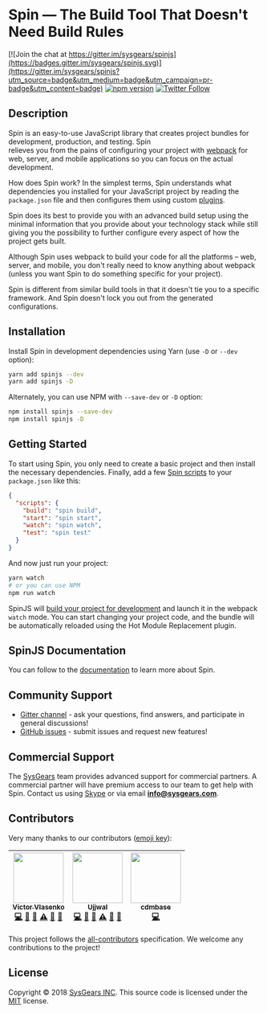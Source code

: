 # Spin &mdash; The Build Tool That Doesn't Need Build Rules

[![Join the chat at https://gitter.im/sysgears/spinjs](https://badges.gitter.im/sysgears/spinjs.svg)](https://gitter.im/sysgears/spinjs?utm_source=badge&utm_medium=badge&utm_campaign=pr-badge&utm_content=badge)
[![npm version](https://badge.fury.io/js/spinjs.svg)](https://badge.fury.io/js/spinjs) [![Twitter Follow](https://img.shields.io/twitter/follow/sysgears.svg?style=social)](https://twitter.com/sysgears)

## Description

Spin is an easy-to-use JavaScript library that creates project bundles for development, production, and testing. Spin  
relieves you from the pains of configuring your project with [webpack] for web, server, and mobile applications so you 
can focus on the actual development. 

How does Spin work? In the simplest terms, Spin understands what dependencies you installed for your JavaScript project
by reading the `package.json` file and then configures them using custom [plugins]. 

Spin does its best to provide you with an advanced build setup using the minimal information that you provide about 
your technology stack while still giving you the possibility to further configure every aspect of how the project gets 
built. 

Although Spin uses webpack to build your code for all the platforms &ndash; web, server, and mobile, you don't really 
need to know anything about webpack (unless you want Spin to do something specific for your project).

Spin is different from similar build tools in that it doesn't tie you to a specific framework. And Spin doesn't lock you 
out from the generated configurations. 

## Installation

Install Spin in development dependencies using Yarn (use `-D` or `--dev` option):

```bash
yarn add spinjs --dev
yarn add spinjs -D
```

Alternately, you can use NPM with `--save-dev` or `-D` option:

```bash
npm install spinjs --save-dev
npm install spinjs -D
```

## Getting Started

To start using Spin, you only need to create a basic project and then install the necessary dependencies. Finally, add a 
few [Spin scripts] to your `package.json` like this:

```json
{
  "scripts": {
    "build": "spin build",
    "start": "spin start",
    "watch": "spin watch",
    "test": "spin test"
  }
}
```

And now just run your project:

```bash
yarn watch
# or you can use NPM
npm run watch
```

SpinJS will [build your project for development] and launch it in the webpack `watch` mode. You can start changing your 
project code, and the bundle will be automatically reloaded using the Hot Module Replacement plugin.

## SpinJS Documentation

You can follow to the [documentation] to learn more about Spin.

## Community Support

* [Gitter channel] - ask your questions, find answers, and participate in general discussions!
* [GitHub issues] - submit issues and request new features!

## Commercial Support

The [SysGears] team provides advanced support for commercial partners. A commercial partner will have premium access to 
our team to get help with Spin. Contact us using [Skype] or via email **info@sysgears.com**.

## Contributors

Very many thanks to our contributors ([emoji key]):

<!-- ALL-CONTRIBUTORS-LIST:START - Do not remove or modify this section -->
| [<img src="https://avatars1.githubusercontent.com/u/1259926?v=3" width="100px;"/><br /><sub>Victor Vlasenko</sub>](https://ua.linkedin.com/in/victorvlasenko)<br />[💻](https://github.com/sysgears/spin.js/commits?author=vlasenko "Code") [🔧](#tool-vlasenko "Tools") [📖](https://github.com/sysgears/spin.js/commits?author=vlasenko "Documentation") [⚠️](https://github.com/sysgears/spin.js/commits?author=vlasenko "Tests") [💬](#question-vlasenko "Answering Questions") [👀](#review-vlasenko "Reviewed Pull Requests") | [<img src="https://avatars0.githubusercontent.com/u/4072250?v=3" width="100px;"/><br /><sub>Ujjwal</sub>](https://github.com/mairh)<br />[💻](https://github.com/sysgears/spin.js/commits?author=mairh "Code") [🔧](#tool-mairh "Tools") [📖](https://github.com/sysgears/spin.js/commits?author=mairh "Documentation") [⚠️](https://github.com/sysgears/spin.js/commits?author=mairh "Tests") [💬](#question-mairh "Answering Questions") [👀](#review-mairh "Reviewed Pull Requests") | [<img src="https://avatars1.githubusercontent.com/u/20957416?v=4" width="100px;"/><br /><sub>cdmbase</sub>](https://github.com/cdmbase)<br />[💻](https://github.com/sysgears/spin.js/commits?author=cdmbase "Code") |
| :---: | :---: | :---: |
<!-- ALL-CONTRIBUTORS-LIST:END -->

This project follows the [all-contributors] specification. 
We welcome any contributions to the project!

## License

Copyright © 2018 [SysGears INC]. This source code is licensed under the [MIT] license.

[webpack]: https://webpack.js.org/
[plugins]: https://github.com/sysgears/spinjs/blob/master/docs/concepts.md#plugins
[spin scripts]: https://github.com/sysgears/spinjs/blob/master/docs/scripts.md
[build your project for development]: https://github.com/sysgears/spinjs/blob/master/docs/scripts.md#spin-watch
[documentation]: https://github.com/sysgears/spinjs/blob/master/docs/
[Gitter channel]: https://gitter.im/sysgears/spinjs
[GitHub issues]: https://github.com/sysgears/spinjs/issues
[SysGears]: https://sysgears.com
[skype]: http://hatscripts.com/addskype?sysgears
[emoji key]: https://github.com/kentcdodds/all-contributors#emoji-key
[all-contributors]: https://github.com/kentcdodds/all-contributors
[SysGears INC]: http://sysgears.com
[MIT]: LICENSE
